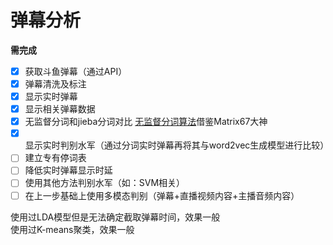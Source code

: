 # 弹幕分析
**需完成**  
- [x] 获取斗鱼弹幕（通过API）  
- [x] 弹幕清洗及标注  
- [x] 显示实时弹幕  
- [x] 显示相关弹幕数据
- [x] 无监督分词和jieba分词对比 [无监督分词算法](matrix67.com/blog/archives/5044)借鉴Matrix67大神  
- [x] 显示实时判别水军（通过分词实时弹幕再将其与word2vec生成模型进行比较）  
- [ ] 建立专有停词表  
- [ ] 降低实时弹幕显示时延  
- [ ] 使用其他方法判别水军（如：SVM相关）  
- [ ] 在上一步基础上使用多模态判别（弹幕+直播视频内容+主播音频内容）  
  
使用过LDA模型但是无法确定截取弹幕时间，效果一般  
使用过K-means聚类，效果一般
